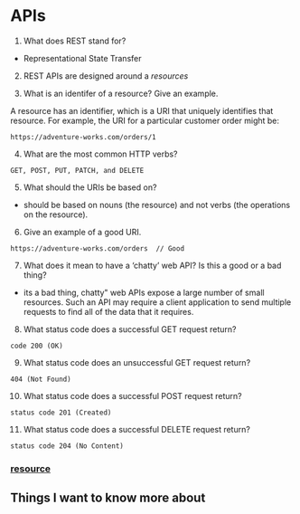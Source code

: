 # APIs

1. What does REST stand for?

- Representational State Transfer

2. REST APIs are designed around a *resources*

3. What is an identifer of a resource? Give an example.

A resource has an identifier, which is a URI that uniquely identifies that resource. For example, the URI for a particular customer order might be:

 ```https://adventure-works.com/orders/1```

4. What are the most common HTTP verbs?

```GET, POST, PUT, PATCH, and DELETE```

5. What should the URIs be based on?

- should be based on nouns (the resource) and not verbs (the operations on the resource).

6. Give an example of a good URI.

``` https://adventure-works.com/orders  // Good ```

7. What does it mean to have a ‘chatty’ web API? Is this a good or a bad thing?

- its a bad thing, chatty" web APIs  expose a large number of small resources. Such an API may require a client application to send multiple requests to find all of the data that it requires.

8. What status code does a successful GET request return?

``` code 200 (OK) ```

9. What status code does an unsuccessful GET request return?

```404 (Not Found)```

10. What status code does a successful POST request return?

```status code 201 (Created)```

11. What status code does a successful DELETE request return?

``` status code 204 (No Content) ```

### [resource](https://docs.microsoft.com/en-us/azure/architecture/best-practices/api-design#what-is-rest)

## Things I want to know more about
